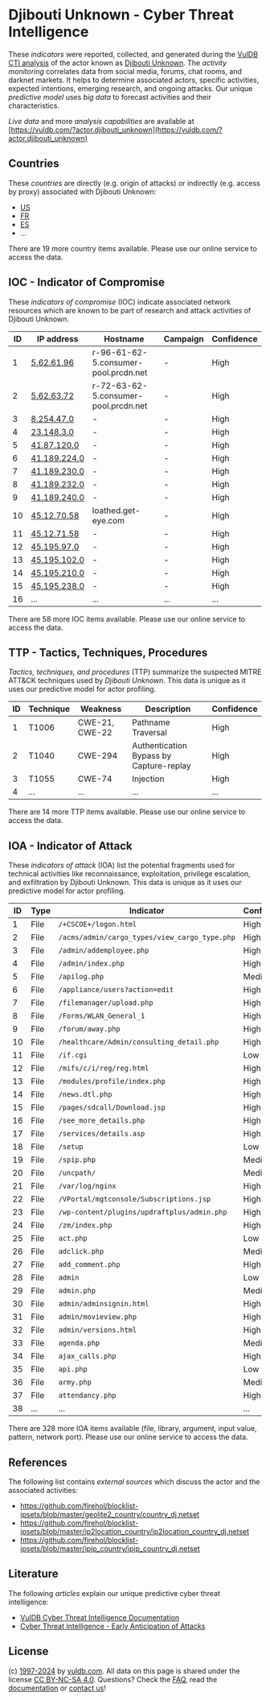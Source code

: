# Djibouti Unknown - Cyber Threat Intelligence

These _indicators_ were reported, collected, and generated during the [VulDB CTI analysis](https://vuldb.com/?kb.cti) of the actor known as [Djibouti Unknown](https://vuldb.com/?actor.djibouti_unknown). The _activity monitoring_ correlates data from social media, forums, chat rooms, and darknet markets. It helps to determine associated actors, specific activities, expected intentions, emerging research, and ongoing attacks. Our unique _predictive model_ uses _big data_ to forecast activities and their characteristics.

_Live data_ and more _analysis capabilities_ are available at [https://vuldb.com/?actor.djibouti_unknown](https://vuldb.com/?actor.djibouti_unknown)

## Countries

These _countries_ are directly (e.g. origin of attacks) or indirectly (e.g. access by proxy) associated with Djibouti Unknown:

* [US](https://vuldb.com/?country.us)
* [FR](https://vuldb.com/?country.fr)
* [ES](https://vuldb.com/?country.es)
* ...

There are 19 more country items available. Please use our online service to access the data.

## IOC - Indicator of Compromise

These _indicators of compromise_ (IOC) indicate associated network resources which are known to be part of research and attack activities of Djibouti Unknown.

ID | IP address | Hostname | Campaign | Confidence
-- | ---------- | -------- | -------- | ----------
1 | [5.62.61.96](https://vuldb.com/?ip.5.62.61.96) | r-96-61-62-5.consumer-pool.prcdn.net | - | High
2 | [5.62.63.72](https://vuldb.com/?ip.5.62.63.72) | r-72-63-62-5.consumer-pool.prcdn.net | - | High
3 | [8.254.47.0](https://vuldb.com/?ip.8.254.47.0) | - | - | High
4 | [23.148.3.0](https://vuldb.com/?ip.23.148.3.0) | - | - | High
5 | [41.87.120.0](https://vuldb.com/?ip.41.87.120.0) | - | - | High
6 | [41.189.224.0](https://vuldb.com/?ip.41.189.224.0) | - | - | High
7 | [41.189.230.0](https://vuldb.com/?ip.41.189.230.0) | - | - | High
8 | [41.189.232.0](https://vuldb.com/?ip.41.189.232.0) | - | - | High
9 | [41.189.240.0](https://vuldb.com/?ip.41.189.240.0) | - | - | High
10 | [45.12.70.58](https://vuldb.com/?ip.45.12.70.58) | loathed.get-eye.com | - | High
11 | [45.12.71.58](https://vuldb.com/?ip.45.12.71.58) | - | - | High
12 | [45.195.97.0](https://vuldb.com/?ip.45.195.97.0) | - | - | High
13 | [45.195.102.0](https://vuldb.com/?ip.45.195.102.0) | - | - | High
14 | [45.195.210.0](https://vuldb.com/?ip.45.195.210.0) | - | - | High
15 | [45.195.238.0](https://vuldb.com/?ip.45.195.238.0) | - | - | High
16 | ... | ... | ... | ...

There are 58 more IOC items available. Please use our online service to access the data.

## TTP - Tactics, Techniques, Procedures

_Tactics, techniques, and procedures_ (TTP) summarize the suspected MITRE ATT&CK techniques used by _Djibouti Unknown_. This data is unique as it uses our predictive model for actor profiling.

ID | Technique | Weakness | Description | Confidence
-- | --------- | -------- | ----------- | ----------
1 | T1006 | CWE-21, CWE-22 | Pathname Traversal | High
2 | T1040 | CWE-294 | Authentication Bypass by Capture-replay | High
3 | T1055 | CWE-74 | Injection | High
4 | ... | ... | ... | ...

There are 14 more TTP items available. Please use our online service to access the data.

## IOA - Indicator of Attack

These _indicators of attack_ (IOA) list the potential fragments used for technical activities like reconnaissance, exploitation, privilege escalation, and exfiltration by Djibouti Unknown. This data is unique as it uses our predictive model for actor profiling.

ID | Type | Indicator | Confidence
-- | ---- | --------- | ----------
1 | File | `/+CSCOE+/logon.html` | High
2 | File | `/acms/admin/cargo_types/view_cargo_type.php` | High
3 | File | `/admin/addemployee.php` | High
4 | File | `/admin/index.php` | High
5 | File | `/apilog.php` | Medium
6 | File | `/appliance/users?action=edit` | High
7 | File | `/filemanager/upload.php` | High
8 | File | `/Forms/WLAN_General_1` | High
9 | File | `/forum/away.php` | High
10 | File | `/healthcare/Admin/consulting_detail.php` | High
11 | File | `/if.cgi` | Low
12 | File | `/mifs/c/i/reg/reg.html` | High
13 | File | `/modules/profile/index.php` | High
14 | File | `/news.dtl.php` | High
15 | File | `/pages/sdcall/Download.jsp` | High
16 | File | `/see_more_details.php` | High
17 | File | `/services/details.asp` | High
18 | File | `/setup` | Low
19 | File | `/spip.php` | Medium
20 | File | `/uncpath/` | Medium
21 | File | `/var/log/nginx` | High
22 | File | `/VPortal/mgtconsole/Subscriptions.jsp` | High
23 | File | `/wp-content/plugins/updraftplus/admin.php` | High
24 | File | `/zm/index.php` | High
25 | File | `act.php` | Low
26 | File | `adclick.php` | Medium
27 | File | `add_comment.php` | High
28 | File | `admin` | Low
29 | File | `admin.php` | Medium
30 | File | `admin/adminsignin.html` | High
31 | File | `admin/movieview.php` | High
32 | File | `admin/versions.html` | High
33 | File | `agenda.php` | Medium
34 | File | `ajax_calls.php` | High
35 | File | `api.php` | Low
36 | File | `army.php` | Medium
37 | File | `attendancy.php` | High
38 | ... | ... | ...

There are 328 more IOA items available (file, library, argument, input value, pattern, network port). Please use our online service to access the data.

## References

The following list contains _external sources_ which discuss the actor and the associated activities:

* https://github.com/firehol/blocklist-ipsets/blob/master/geolite2_country/country_dj.netset
* https://github.com/firehol/blocklist-ipsets/blob/master/ip2location_country/ip2location_country_dj.netset
* https://github.com/firehol/blocklist-ipsets/blob/master/ipip_country/ipip_country_dj.netset

## Literature

The following _articles_ explain our unique predictive cyber threat intelligence:

* [VulDB Cyber Threat Intelligence Documentation](https://vuldb.com/?kb.cti)
* [Cyber Threat Intelligence - Early Anticipation of Attacks](https://www.scip.ch/en/?labs.20201022)

## License

(c) [1997-2024](https://vuldb.com/?kb.changelog) by [vuldb.com](https://vuldb.com/?kb.about). All data on this page is shared under the license [CC BY-NC-SA 4.0](https://creativecommons.org/licenses/by-nc-sa/4.0/). Questions? Check the [FAQ](https://vuldb.com/?kb.faq), read the [documentation](https://vuldb.com/?kb) or [contact us](https://vuldb.com/?contact)!

